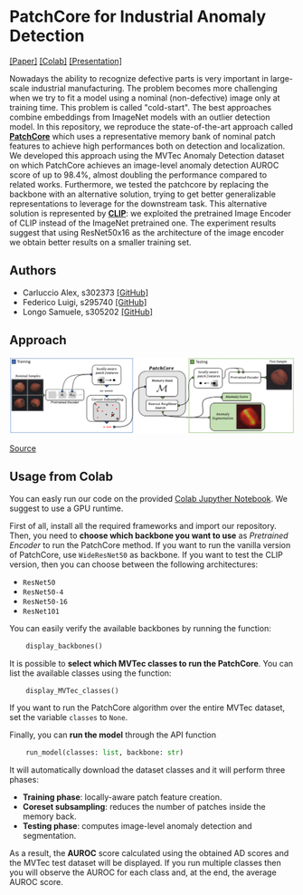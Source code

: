 
# PatchCore for Industrial Anomaly Detection


[[Paper]](https://github.com/LuigiFederico/AML_Anomaly_Detection/blob/main/PatchCore%20for%20Industrial%20Anomaly%20Detection.pdf) [[Colab]](https://colab.research.google.com/drive/1mNQly_8bWsa208bxplfphZHMygwgt2Dh?usp=sharing) [[Presentation]](https://docs.google.com/presentation/d/1o0RiK4-u8XyQ-H9zaHd7XMw7L6_cquO0iL2jupXvTBk/edit?usp=sharing)

Nowadays the ability to recognize defective parts is very important in large-scale industrial manufacturing. The problem becomes more challenging when we try to fit a model using a nominal (non-defective) image only at training time. This problem is called "cold-start". 
The best approaches combine embeddings from ImageNet models with an outlier detection model. In this repository, we reproduce the state-of-the-art approach called [__PatchCore__](https://arxiv.org/abs/2106.08265) which uses a representative memory bank of nominal patch features to achieve high performances both on detection and localization. We developed this approach using the MVTec Anomaly Detection dataset on which PatchCore achieves an image-level anomaly detection AUROC score of up to 98.4\%, almost doubling the performance compared to related works. Furthermore, we tested the patchcore by replacing the backbone with an alternative solution, trying to get better generalizable representations to leverage for the downstream task. This alternative solution is represented by [__CLIP__](https://arxiv.org/abs/2103.00020): we exploited the pretrained Image Encoder of CLIP instead of the ImageNet pretrained one. The experiment results suggest that using ResNet50x16 as the architecture of the image encoder we obtain better results on a smaller training set.

## Authors  

- Carluccio Alex, s302373 [[GitHub]](https://github.com/LordAssalt)  
- Federico Luigi, s295740 [[GitHub]](https://github.com/LuigiFederico)  
- Longo Samuele, s305202 [[GitHub]](https://github.com/Clyde99x)  


## Approach 

![PatchCore approach](PatchCore_Architecture.png)

[Source](https://github.com/amazon-science/patchcore-inspection/blob/main/images/architecture.png)

## Usage from Colab

You can easly run our code on the provided [Colab Jupyther Notebook](https://colab.research.google.com/drive/1mNQly_8bWsa208bxplfphZHMygwgt2Dh?usp=sharing). We suggest to use a GPU runtime.

First of all, install all the required frameworks and import our repository. Then, you need to __choose which backbone you want to use__ as _Pretrained Encoder_ to run the PatchCore method.
If you want to run the vanilla version of PatchCore, use `WideResNet50` as backbone. If you want to test the CLIP version, then you can choose between the following architectures:

- `ResNet50`
- `ResNet50-4`
- `ResNet50-16`
- `ResNet101`

You can easily verify the available backbones by running the function:

```Python
    display_backbones()
```  


It is possible to __select which MVTec classes to run the PatchCore__. You can list the available classes using the function:

```Python
    display_MVTec_classes()
``` 

If you want to run the PatchCore algorithm over the entire MVTec dataset, set the variable `classes` to `None`. 

Finally, you can __run the model__ through the API function 

```Python
    run_model(classes: list, backbone: str)
``` 

It will automatically download the dataset classes and it will perform three phases:
- __Training phase__: locally-aware patch feature creation.
- __Coreset subsampling__: reduces the number of patches inside the memory back.
- __Testing phase__: computes image-level anomaly detection and segmentation.

As a result, the __AUROC__ score calculated using the obtained AD scores and the MVTec test dataset will be displayed. If you run multiple classes then you will observe the AUROC for each class and, at the end, the average AUROC score.
